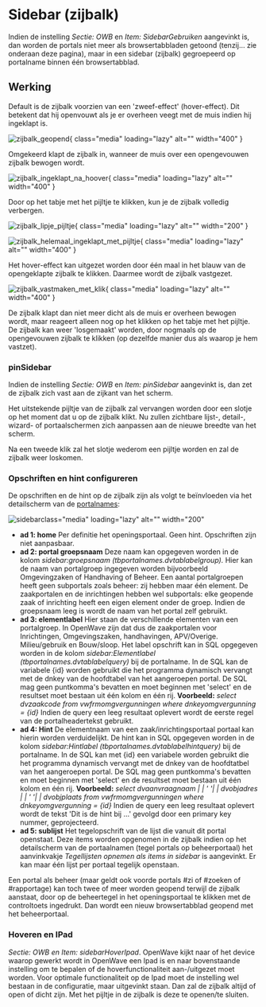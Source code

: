 # Sidebar (zijbalk)

Indien de instelling *Sectie: OWB* en *Item: SidebarGebruiken* aangevinkt is, dan worden de portals niet meer als browsertabbladen getoond (tenzij… zie onderaan deze pagina), maar in een sidebar (zijbalk) gegroepeerd op portalname binnen één browsertabblad.

## Werking

Default is de zijbalk voorzien van een 'zweef-effect' (hover-effect). Dit betekent dat hij openvouwt als je er overheen veegt met de muis indien hij ingeklapt is.

![zijbalk_geopend](../img/applicatiebeheer/instellen_inrichten/zijbalk_geopend.png){ class="media" loading="lazy" alt="" width="400" }

Omgekeerd klapt de zijbalk in, wanneer de muis over een opengevouwen zijbalk bewogen wordt.

![zijbalk_ingeklapt_na_hoover](../img/applicatiebeheer/instellen_inrichten/zijbalk_ingeklapt_na_hoover.png){ class="media" loading="lazy" alt="" width="400" }

Door op het tabje met het pijltje te klikken, kun je de zijbalk volledig verbergen.

![zijbalk_lipje_pijltje](../img/applicatiebeheer/instellen_inrichten/zijbalk_lipje_pijltje.png){ class="media" loading="lazy" alt="" width="200" }

![zijbalk_helemaal_ingeklapt_met_pijltje](../img/applicatiebeheer/instellen_inrichten/zijbalk_helemaal_ingeklapt_met_pijltje.png){ class="media" loading="lazy" alt="" width="400" }

Het hover-effect kan uitgezet worden door één maal in het blauw van de opengeklapte zijbalk te klikken. Daarmee wordt de zijbalk vastgezet.

![zijbalk_vastmaken_met_klik](../img/applicatiebeheer/instellen_inrichten/zijbalk_vastmaken_met_klik.png){ class="media" loading="lazy" alt="" width="400" }

De zijbalk klapt dan niet meer dicht als de muis er overheen bewogen wordt, maar reageert alleen nog op het klikken op het tabje met het pijltje. De zijbalk kan weer 'losgemaakt' worden, door nogmaals op de opengevouwen zijbalk te klikken (op dezelfde manier dus als waarop je hem vastzet).

### pinSidebar

Indien de instelling *Sectie: OWB* en *Item: pinSidebar* aangevinkt is, dan zet de zijbalk zich vast aan de zijkant van het scherm.

Het uitstekende pijltje van de zijbalk zal vervangen worden door een slotje op het moment dat u op de zijbalk klikt. Nu zullen zichtbare lijst-, detail-, wizard- of portaalschermen zich aanpassen aan de nieuwe breedte van het scherm.

Na een tweede klik zal het slotje wederom een pijltje worden en zal de zijbalk weer loskomen.

### Opschriften en hint configureren

De opschriften en de hint op de zijbalk zijn als volgt te beïnvloeden via het detailscherm van de [portalnames](./portaldefinitie/portalnaam.md):

![sidebar](../img/applicatiebeheer/instellen_inrichten/sidebar.png)class="media" loading="lazy" alt="" width="200"

  - **ad 1: home** Per definitie het openingsportaal. Geen hint. Opschriften zijn niet aanpasbaar.
  - **ad 2: portal groepsnaam** Deze naam kan opgegeven worden in de kolom *sidebar:groepsnaam (tbportalnames.dvtablabelgroup).* Hier kan de naam van portalgroep ingegeven worden bijvoorbeeld Omgevingzaken of Handhaving of Beheer. Een aantal portalgroepen heeft geen subportals zoals beheer: zij hebben maar één element. De zaakportalen en de inrichtingen hebben wel subportals: elke geopende zaak of inrichting heeft een eigen element onder de groep. Indien de groepsnaam leeg is wordt de naam van het portal zelf gebruikt.
  - **ad 3: elementlabel** Hier staan de verschillende elementen van een portalgroep. In OpenWave zijn dat dus de zaakportalen voor Inrichtingen, Omgevingszaken, handhavingen, APV/Overige. Milieu/gebruik en Bouw/sloop. Het label opschrift kan in SQL opgegeven worden in de kolom *sidebar:Elementlabel (tbportalnames.dvtablabelquery)* bij de portalname. In de SQL kan de variabele {id} worden gebruikt die het programma dynamisch vervangt met de dnkey van de hoofdtabel van het aangeroepen portal. De SQL mag geen puntkomma's bevatten en moet beginnen met 'select' en de resultset moet bestaan uit één kolom en één rij. <wrap info>**Voorbeeld:** *select dvzaakcode from vwfrmomgvergunningen where dnkeyomgvergunning = {id}*</WRAP> Indien de query een leeg resultaat oplevert wordt de eerste regel van de portalheadertekst gebruikt.
  - **ad 4: Hint** De elementnaam van een zaak/inrichtingsportaal portaal kan hierin worden verduidelijkt. De hint kan in SQL opgegeven worden in de kolom *sidebar:Hintlabel (tbportalnames.dvtablabelhintquery)* bij de portalname. In de SQL kan met {id} een variabele worden gebruikt die het programma dynamisch vervangt met de dnkey van de hoofdtatbel van het aangeroepen portal. De SQL mag geen puntkomma's bevatten en moet beginnen met 'select' en de resultset moet bestaan uit één kolom en één rij.<wrap info> **Voorbeeld:** *select dvaanvraagnaam | | ' '| | dvobjadres | | ' '| | dvobjplaats from vwfrmomgvergunningen where dnkeyomgvergunning = {id}*</WRAP> Indien de query een leeg resultaat oplevert wordt de tekst 'Dit is de hint bij …' gevolgd door een primary key nummer, geprojecteerd.
  - **ad 5: sublijst** Het tegelopschrift van de lijst die vanuit dit portal openstaat. Deze items worden opgenomen in de zijbalk indien op het detailscherm van de portaalnamen (tegel portals op beheerportaal) het aanvinkvakje *Tegellijsten opnemen als items in sidebar* is aangevinkt. Er kan maar één lijst per portaal tegelijk openstaan.

Een portal als beheer (maar geldt ook voorde portals  #zi of #zoeken of #rapportage) kan toch twee of meer worden geopend terwijl de zijbalk aanstaat, door op de beheertegel in het openingsportaal te klikken met de controltoets ingedrukt. Dan wordt een nieuw browsertabblad geopend met het beheerportaal.

### Hoveren en IPad

*Sectie: OWB en Item: sidebarHoverIpad*.
OpenWave kijkt naar of het device waarop gewerkt wordt in OpenWave een Ipad is en naar bovenstaande instelling om te bepalen of de hoverfunctionaliteit aan-/uitgezet moet worden.
Voor optimale functionaliteit op de Ipad moet de instelling wel bestaan in de configuratie, maar uitgevinkt staan. Dan zal de zijbalk altijd of open of dicht zijn. Met het pijltje in de zijbalk is deze te openen/te sluiten.


